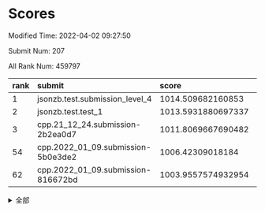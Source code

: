 # Scores

Modified Time: 2022-04-02 09:27:50

Submit Num: 207

All Rank Num: 459797

| rank |               submit               |       score        |       sigma        | pk_num |
| :--- | :--------------------------------- | :----------------- | :----------------- | :----- |
| 1    | jsonzb.test.submission_level_4     | 1014.509682160853  | 0.8282272067131486 | 8885   |
| 2    | jsonzb.test.test_1                 | 1013.5931880697337 | 0.8103410553177206 | 8891   |
| 3    | cpp.21_12_24.submission-2b2ea0d7   | 1011.8069667690482 | 0.7651409845487328 | 8884   |
| 54   | cpp.2022_01_09.submission-5b0e3de2 | 1006.42309018184   | 0.7435787849067015 | 8884   |
| 62   | cpp.2022_01_09.submission-816672bd | 1003.9557574932954 | 0.7261152264772488 | 8887   |


<details>
<summary>全部</summary>

| rank |                 submit                 |       score        |       sigma        | pk_num |
| :--- | :------------------------------------- | :----------------- | :----------------- | :----- |
| 1    | jsonzb.test.submission_level_4         | 1014.509682160853  | 0.8282272067131486 | 8885   |
| 2    | jsonzb.test.test_1                     | 1013.5931880697337 | 0.8103410553177206 | 8891   |
| 3    | cpp.21_12_24.submission-2b2ea0d7       | 1011.8069667690482 | 0.7651409845487328 | 8884   |
| 4    | gobigger.level_3.submission_level_3_31 | 1011.6785508566162 | 0.7777786316082107 | 8886   |
| 5    | gobigger.level_3.submission_level_3_19 | 1011.4306799968523 | 0.7631805641629368 | 8884   |
| 6    | gobigger.level_3.submission_level_3_47 | 1011.093497963266  | 0.7682917495065094 | 8887   |
| 7    | gobigger.level_3.submission_level_3_9  | 1011.0304987974135 | 0.7941304949214137 | 8885   |
| 8    | gobigger.level_3.submission_level_3_39 | 1011.0233442395623 | 0.7737488255032569 | 8880   |
| 9    | gobigger.level_3.submission_level_3_23 | 1010.9573662920916 | 0.7823110929231757 | 8886   |
| 10   | gobigger.level_3.submission_level_3_10 | 1010.9156917113651 | 0.7461933988954578 | 8887   |
| 11   | gobigger.level_3.submission_level_3_16 | 1010.889758323464  | 0.7646104180033232 | 8887   |
| 12   | gobigger.level_3.submission_level_3_15 | 1010.8400913299381 | 0.7800451230376714 | 8890   |
| 13   | gobigger.level_3.submission_level_3_13 | 1010.7786305267059 | 0.7649712628736931 | 8881   |
| 14   | gobigger.level_3.submission_level_3_35 | 1010.6486232431297 | 0.7717578321812658 | 8887   |
| 15   | gobigger.level_3.submission_level_3_40 | 1010.572223108234  | 0.7516332772309384 | 8884   |
| 16   | gobigger.level_3.submission_level_3_5  | 1010.5489096856762 | 0.7473806521274284 | 8879   |
| 17   | gobigger.level_3.submission_level_3_37 | 1010.5338887834495 | 0.7807119826936758 | 8886   |
| 18   | gobigger.level_3.submission_level_3_41 | 1010.4768382424284 | 0.7535309011512522 | 8882   |
| 19   | gobigger.level_3.submission_level_3_34 | 1010.4258493029652 | 0.7465238270581802 | 8883   |
| 20   | gobigger.level_3.submission_level_3_1  | 1010.3201501169672 | 0.7786506002202617 | 8880   |
| 21   | gobigger.level_3.submission_level_3_7  | 1010.2525515788745 | 0.7640148591973599 | 8887   |
| 22   | gobigger.level_3.submission_level_3_17 | 1010.1784534224003 | 0.7743448902647887 | 8884   |
| 23   | gobigger.level_3.submission_level_3_28 | 1010.1443281628631 | 0.7577754020257434 | 8884   |
| 24   | gobigger.level_3.submission_level_3_24 | 1010.1330939127362 | 0.762332742410792  | 8878   |
| 25   | gobigger.level_3.submission_level_3_26 | 1010.1305769845736 | 0.7720021979818831 | 8889   |
| 26   | gobigger.level_3.submission_level_3_46 | 1010.1192273735825 | 0.7585561606668033 | 8883   |
| 27   | gobigger.level_3.submission_level_3_48 | 1010.0172625864527 | 0.7620655437251195 | 8881   |
| 28   | gobigger.level_3.submission_level_3_4  | 1009.9668560187653 | 0.7694311880463189 | 8881   |
| 29   | gobigger.level_3.submission_level_3_38 | 1009.9605986082223 | 0.7410495990473669 | 8889   |
| 30   | gobigger.level_3.submission_level_3_20 | 1009.8119566911818 | 0.7439689878007777 | 8882   |
| 31   | gobigger.level_3.submission_level_3_33 | 1009.7564032510974 | 0.7473532495372223 | 8886   |
| 32   | gobigger.level_3.submission_level_3_27 | 1009.6722249357912 | 0.739119910621523  | 8882   |
| 33   | gobigger.level_3.submission_level_3_42 | 1009.6345490422577 | 0.7485381770786158 | 8886   |
| 34   | gobigger.level_3.submission_level_3_6  | 1009.6109626752037 | 0.7525906199812843 | 8881   |
| 35   | gobigger.level_3.submission_level_3_45 | 1009.5408038924132 | 0.7505137644158358 | 8888   |
| 36   | gobigger.level_3.submission_level_3_29 | 1009.5365090621137 | 0.7381661220084358 | 8883   |
| 37   | gobigger.level_3.submission_level_3_18 | 1009.5358050946589 | 0.7704265885140009 | 8884   |
| 38   | gobigger.level_3.submission_level_3_14 | 1009.5356750002494 | 0.7452301363772338 | 8885   |
| 39   | gobigger.level_3.submission_level_3_8  | 1009.5053376096622 | 0.7355210255655844 | 8889   |
| 40   | gobigger.level_3.submission_level_3_30 | 1009.4508693121919 | 0.7444075899670358 | 8891   |
| 41   | gobigger.level_3.submission_level_3_36 | 1009.4318378052052 | 0.7727309710749937 | 8882   |
| 42   | gobigger.level_3.submission_level_3_25 | 1009.3783200936525 | 0.747211936205065  | 8884   |
| 43   | gobigger.level_3.submission_level_3_43 | 1009.3702191803254 | 0.7665768903046143 | 8886   |
| 44   | gobigger.level_3.submission_level_3_2  | 1009.3020321347216 | 0.762147195020362  | 8886   |
| 45   | gobigger.level_3.submission_level_3_44 | 1009.2514154047216 | 0.7672537239204534 | 8882   |
| 46   | gobigger.level_3.submission_level_3_11 | 1009.1275966930232 | 0.7571954798401216 | 8883   |
| 47   | gobigger.level_3.submission_level_3_49 | 1009.0025588539897 | 0.7683257931682579 | 8888   |
| 48   | gobigger.level_3.submission_level_3_3  | 1008.9757574029139 | 0.7529823423899189 | 8885   |
| 49   | gobigger.level_3.submission_level_3_21 | 1008.9298823699484 | 0.7512989700351559 | 8890   |
| 50   | gobigger.level_3.submission_level_3_12 | 1008.8740901698684 | 0.758927130110381  | 8881   |
| 51   | gobigger.level_3.submission_level_3_32 | 1008.8505925659725 | 0.7388564232067593 | 8887   |
| 52   | gobigger.level_3.submission_level_3_0  | 1008.7319907719249 | 0.7560157490316637 | 8889   |
| 53   | gobigger.level_3.submission_level_3_22 | 1008.0535159014219 | 0.7366942457868403 | 8884   |
| 54   | cpp.2022_01_09.submission-5b0e3de2     | 1006.42309018184   | 0.7435787849067015 | 8884   |
| 55   | gobigger.level_1.submission_level_1_9  | 1004.2402286932295 | 0.7160448760457305 | 8887   |
| 56   | gobigger.level_1.submission_level_1_10 | 1004.1993820340927 | 0.7046751066409235 | 8884   |
| 57   | gobigger.level_1.submission_level_1_17 | 1004.1911594707789 | 0.7086720821860749 | 8885   |
| 58   | gobigger.level_1.submission_level_1_35 | 1004.1438479265817 | 0.7083850046178067 | 8887   |
| 59   | gobigger.level_1.submission_level_1_28 | 1004.0936157963336 | 0.7146472443937136 | 8884   |
| 60   | gobigger.level_1.submission_level_1_20 | 1004.0817945561323 | 0.719821149007582  | 8884   |
| 61   | gobigger.level_1.submission_level_1_36 | 1004.0376398364099 | 0.7164081759574503 | 8883   |
| 62   | cpp.2022_01_09.submission-816672bd     | 1003.9557574932954 | 0.7261152264772488 | 8887   |
| 63   | gobigger.level_1.submission_level_1_49 | 1003.9484106490318 | 0.7141902562562873 | 8891   |
| 64   | gobigger.level_1.submission_level_1_26 | 1003.7690805808769 | 0.712803510884213  | 8887   |
| 65   | gobigger.level_1.submission_level_1_34 | 1003.6854273532324 | 0.713420935239273  | 8886   |
| 66   | gobigger.level_1.submission_level_1_7  | 1003.6744831629488 | 0.726818067876782  | 8883   |
| 67   | gobigger.level_1.submission_level_1_29 | 1003.6682673633144 | 0.7368269464405398 | 8883   |
| 68   | gobigger.level_1.submission_level_1_11 | 1003.6233752099963 | 0.7103461697869035 | 8888   |
| 69   | gobigger.level_1.submission_level_1_6  | 1003.5987651425849 | 0.7151584539704797 | 8888   |
| 70   | gobigger.level_1.submission_level_1_0  | 1003.5839433505535 | 0.7093892440884365 | 8888   |
| 71   | gobigger.level_1.submission_level_1_2  | 1003.5821272389333 | 0.7184595645326015 | 8887   |
| 72   | gobigger.level_1.submission_level_1_41 | 1003.5436385321109 | 0.7157859390022683 | 8881   |
| 73   | gobigger.level_1.submission_level_1_38 | 1003.5220490279414 | 0.7206501061415264 | 8887   |
| 74   | gobigger.level_1.submission_level_1_37 | 1003.5160225298456 | 0.7172284103497724 | 8887   |
| 75   | gobigger.level_1.submission_level_1_18 | 1003.4891445848657 | 0.7123054129997367 | 8884   |
| 76   | gobigger.level_1.submission_level_1_39 | 1003.4463459087742 | 0.7223097951955977 | 8884   |
| 77   | gobigger.level_1.submission_level_1_40 | 1003.4420786524094 | 0.7209045823582678 | 8883   |
| 78   | gobigger.level_1.submission_level_1_44 | 1003.3772195944788 | 0.7131321445258534 | 8880   |
| 79   | gobigger.level_1.submission_level_1_31 | 1003.3113927541621 | 0.7239748497227101 | 8882   |
| 80   | gobigger.level_1.submission_level_1_4  | 1003.2832364500111 | 0.7226013822932442 | 8880   |
| 81   | gobigger.level_1.submission_level_1_3  | 1003.283033695759  | 0.7114102434616388 | 8887   |
| 82   | gobigger.level_1.submission_level_1_43 | 1003.1788040228903 | 0.7125707968373142 | 8883   |
| 83   | gobigger.level_1.submission_level_1_42 | 1003.1456829089375 | 0.7127899870540487 | 8885   |
| 84   | gobigger.level_1.submission_level_1_32 | 1003.1295118895641 | 0.7105613039912347 | 8883   |
| 85   | gobigger.level_1.submission_level_1_22 | 1003.0871435277128 | 0.7095596821062061 | 8886   |
| 86   | gobigger.level_1.submission_level_1_5  | 1003.0550613870464 | 0.7051994697358211 | 8879   |
| 87   | gobigger.level_1.submission_level_1_30 | 1003.0520052713451 | 0.7089775543512576 | 8883   |
| 88   | gobigger.level_1.submission_level_1_14 | 1002.9470365008232 | 0.71735684849535   | 8884   |
| 89   | gobigger.level_1.submission_level_1_46 | 1002.9460798769178 | 0.7109544163617392 | 8882   |
| 90   | gobigger.level_1.submission_level_1_23 | 1002.9456213458183 | 0.7070416092567142 | 8887   |
| 91   | gobigger.level_1.submission_level_1_21 | 1002.8917578345977 | 0.7123993142461312 | 8886   |
| 92   | gobigger.level_1.submission_level_1_33 | 1002.8676759667852 | 0.7105256723747618 | 8884   |
| 93   | gobigger.level_1.submission_level_1_45 | 1002.8332349439443 | 0.7128861021380594 | 8887   |
| 94   | gobigger.level_1.submission_level_1_24 | 1002.7654021132731 | 0.7200295628507033 | 8886   |
| 95   | gobigger.level_1.submission_level_1_27 | 1002.743218104971  | 0.7096757188735756 | 8886   |
| 96   | gobigger.level_1.submission_level_1_13 | 1002.7340669766672 | 0.7103536130861385 | 8890   |
| 97   | gobigger.level_1.submission_level_1_48 | 1002.7323848597206 | 0.719458885208929  | 8890   |
| 98   | gobigger.level_1.submission_level_1_15 | 1002.7311262718639 | 0.7244729672105875 | 8883   |
| 99   | gobigger.level_1.submission_level_1_12 | 1002.7273631669898 | 0.7091255772838104 | 8886   |
| 100  | gobigger.level_1.submission_level_1_47 | 1002.527688031372  | 0.7121103050424655 | 8885   |
| 101  | gobigger.level_1.submission_level_1_16 | 1002.5037054596945 | 0.7115297471136691 | 8885   |
| 102  | gobigger.level_1.submission_level_1_19 | 1002.4789033992193 | 0.7120721890457532 | 8883   |
| 103  | gobigger.level_1.submission_level_1_1  | 1002.4744503357522 | 0.714884050152458  | 8884   |
| 104  | gobigger.level_1.submission_level_1_25 | 1002.2374130468436 | 0.7161753930013283 | 8885   |
| 105  | gobigger.level_1.submission_level_1_8  | 1002.0507649468113 | 0.7060845523807795 | 8889   |
| 106  | gobigger.random.submission_random_32   | 998.0520533218166  | 0.7060637485837158 | 8879   |
| 107  | gobigger.random.submission_random_29   | 997.5299265486377  | 0.7098090366231967 | 8881   |
| 108  | gobigger.random.submission_random_35   | 997.403354036781   | 0.7041861912332487 | 8882   |
| 109  | gobigger.random.submission_random_48   | 996.8977657762623  | 0.7104648997047198 | 8887   |
| 110  | gobigger.random.submission_random_9    | 996.7902264161966  | 0.7167292337934816 | 8883   |
| 111  | gobigger.random.submission_random_8    | 996.7796879060334  | 0.7142151390498533 | 8886   |
| 112  | gobigger.random.submission_random_11   | 996.7676292073644  | 0.708920088671569  | 8879   |
| 113  | gobigger.random.submission_random_10   | 996.739542122237   | 0.7112081413233683 | 8882   |
| 114  | gobigger.random.submission_random_23   | 996.6201033041266  | 0.7055260721010027 | 8885   |
| 115  | gobigger.random.submission_random_1    | 996.4511268326903  | 0.7162667760761879 | 8884   |
| 116  | gobigger.random.submission_random_4    | 996.4382539550743  | 0.7034014741166374 | 8882   |
| 117  | gobigger.random.submission_random_49   | 996.436177470643   | 0.7153029056378273 | 8882   |
| 118  | gobigger.random.submission_random_38   | 996.4293004647989  | 0.7098593628876682 | 8889   |
| 119  | gobigger.random.submission_random_44   | 996.417089766579   | 0.6976121924364853 | 8886   |
| 120  | gobigger.random.submission_random_31   | 996.4151154874015  | 0.6969475695294584 | 8882   |
| 121  | gobigger.random.submission_random_36   | 996.36878809662    | 0.7015934508731747 | 8883   |
| 122  | gobigger.random.submission_random_2    | 996.3678517397398  | 0.707283616514343  | 8886   |
| 123  | gobigger.random.submission_random_26   | 996.2945298623989  | 0.7077708125832844 | 8881   |
| 124  | gobigger.random.submission_random_25   | 996.2636629313964  | 0.7130376813026059 | 8886   |
| 125  | gobigger.random.submission_random_46   | 996.2516495241356  | 0.7142721262172966 | 8886   |
| 126  | gobigger.random.submission_random_30   | 996.2463668735653  | 0.7154372168266517 | 8889   |
| 127  | gobigger.random.submission_random_6    | 996.1959894953976  | 0.7085928082687336 | 8884   |
| 128  | gobigger.random.submission_random_21   | 996.1557773558274  | 0.7144350342639695 | 8885   |
| 129  | gobigger.random.submission_random_41   | 996.1134554269503  | 0.7127270951417654 | 8885   |
| 130  | gobigger.random.submission_random_37   | 996.1097417483951  | 0.704095573139219  | 8890   |
| 131  | gobigger.random.submission_random_34   | 996.0678233912896  | 0.7174754041481111 | 8884   |
| 132  | gobigger.random.submission_random_12   | 996.0221054584629  | 0.7197776260235801 | 8880   |
| 133  | gobigger.random.submission_random_24   | 995.9763318662691  | 0.7144810503232671 | 8886   |
| 134  | gobigger.random.submission_random_33   | 995.9653594280904  | 0.7069593822697575 | 8886   |
| 135  | gobigger.random.submission_random_28   | 995.9240841635728  | 0.7130063330678428 | 8889   |
| 136  | gobigger.random.submission_random_27   | 995.8749615088915  | 0.7113934835591332 | 8882   |
| 137  | gobigger.random.submission_random_17   | 995.8687841617187  | 0.7048492986357842 | 8890   |
| 138  | gobigger.random.submission_random_13   | 995.7132592528146  | 0.7179305936520273 | 8887   |
| 139  | gobigger.random.submission_random_15   | 995.6784347872366  | 0.7113878760003219 | 8889   |
| 140  | gobigger.random.submission_random_22   | 995.658287804894   | 0.7178559397699094 | 8881   |
| 141  | gobigger.random.submission_random_43   | 995.6282393479407  | 0.7166674889149135 | 8885   |
| 142  | gobigger.random.submission_random_20   | 995.6282013918238  | 0.7151900408859841 | 8885   |
| 143  | gobigger.random.submission_random_45   | 995.5750634722048  | 0.7089246320820789 | 8887   |
| 144  | gobigger.random.submission_random_39   | 995.5552538960494  | 0.7125933903260459 | 8885   |
| 145  | gobigger.random.submission_random_16   | 995.536785389159   | 0.705256486672915  | 8888   |
| 146  | gobigger.random.submission_random_3    | 995.5287707043121  | 0.7294139211993248 | 8889   |
| 147  | gobigger.random.submission_random_7    | 995.4976495210557  | 0.7127254478972519 | 8885   |
| 148  | gobigger.random.submission_random_5    | 995.4941701525366  | 0.7077974744104658 | 8882   |
| 149  | gobigger.random.submission_random_18   | 995.427770547578   | 0.7137683647311452 | 8888   |
| 150  | gobigger.random.submission_random_14   | 995.3186453214672  | 0.7059579718186328 | 8885   |
| 151  | gobigger.random.submission_random_40   | 995.2326632062042  | 0.7159878698270477 | 8886   |
| 152  | gobigger.random.submission_random_42   | 995.2162430223152  | 0.7114980082859432 | 8882   |
| 153  | gobigger.random.submission_random_47   | 995.1533774137312  | 0.6963134611835998 | 8883   |
| 154  | gobigger.random.submission_random_19   | 995.0860915716383  | 0.7139028156687971 | 8887   |
| 155  | gobigger.random.submission_random_0    | 994.8947046210616  | 0.7115236128056686 | 8889   |
| 156  | gobigger.level_2.submission_level_2_13 | 994.4488056057636  | 0.739333433369617  | 8879   |
| 157  | gobigger.level_2.submission_level_2_36 | 994.4088878479353  | 0.732962703672649  | 8888   |
| 158  | gobigger.level_2.submission_level_2_35 | 994.2169848275646  | 0.7403956932069087 | 8884   |
| 159  | gobigger.level_2.submission_level_2_43 | 993.9180232758712  | 0.7227729823587395 | 8880   |
| 160  | gobigger.level_2.submission_level_2_27 | 993.6041279577456  | 0.7354767573304295 | 8882   |
| 161  | gobigger.level_2.submission_level_2_4  | 993.433906272063   | 0.7504193370914003 | 8885   |
| 162  | gobigger.level_2.submission_level_2_16 | 993.2723848959577  | 0.731583915211172  | 8886   |
| 163  | gobigger.level_2.submission_level_2_6  | 992.9681637045511  | 0.7376130559870799 | 8889   |
| 164  | gobigger.level_2.submission_level_2_32 | 992.8644216651585  | 0.7417389860308172 | 8888   |
| 165  | gobigger.level_2.submission_level_2_10 | 992.8454627477901  | 0.7361592916209836 | 8885   |
| 166  | gobigger.level_2.submission_level_2_40 | 992.8235433464844  | 0.7292678690961342 | 8886   |
| 167  | gobigger.level_2.submission_level_2_38 | 992.7289760709483  | 0.740604480620211  | 8881   |
| 168  | gobigger.level_2.submission_level_2_49 | 992.6654472028747  | 0.7502155144951527 | 8884   |
| 169  | gobigger.level_2.submission_level_2_14 | 992.6283726337655  | 0.7352021766858912 | 8888   |
| 170  | gobigger.level_2.submission_level_2_19 | 992.5590040981059  | 0.7496016536835559 | 8888   |
| 171  | gobigger.level_2.submission_level_2_8  | 992.5198061228299  | 0.7396531860129496 | 8884   |
| 172  | gobigger.level_2.submission_level_2_47 | 992.4883571547014  | 0.7486675237924441 | 8884   |
| 173  | gobigger.level_2.submission_level_2_11 | 992.4653568112436  | 0.7394853771666761 | 8885   |
| 174  | gobigger.level_2.submission_level_2_1  | 992.460769824889   | 0.7635645783741151 | 8889   |
| 175  | gobigger.level_2.submission_level_2_41 | 992.4277746390038  | 0.7385077390244859 | 8886   |
| 176  | gobigger.level_2.submission_level_2_46 | 992.3749670979283  | 0.7339705539214703 | 8888   |
| 177  | gobigger.level_2.submission_level_2_28 | 992.3322379530605  | 0.739965344867354  | 8885   |
| 178  | gobigger.level_2.submission_level_2_20 | 992.3064735887123  | 0.7549315501029067 | 8890   |
| 179  | gobigger.level_2.submission_level_2_0  | 992.271179834698   | 0.7352021964074917 | 8886   |
| 180  | gobigger.level_2.submission_level_2_31 | 992.2329327797869  | 0.7327079527234885 | 8884   |
| 181  | gobigger.level_2.submission_level_2_7  | 992.2012160189485  | 0.7279039512871389 | 8883   |
| 182  | gobigger.level_2.submission_level_2_37 | 992.1536978542472  | 0.7613908193316017 | 8882   |
| 183  | gobigger.level_2.submission_level_2_24 | 992.0594982759155  | 0.7478439758842389 | 8890   |
| 184  | gobigger.level_2.submission_level_2_34 | 991.8460242289185  | 0.7551930476186116 | 8886   |
| 185  | gobigger.level_2.submission_level_2_30 | 991.8299863037512  | 0.7466937226980093 | 8885   |
| 186  | gobigger.level_2.submission_level_2_21 | 991.7700067158213  | 0.7549910224131023 | 8880   |
| 187  | gobigger.level_2.submission_level_2_25 | 991.765306158314   | 0.7465466778623558 | 8885   |
| 188  | gobigger.level_2.submission_level_2_15 | 991.7085949137471  | 0.7663893515804806 | 8886   |
| 189  | gobigger.level_2.submission_level_2_44 | 991.7036909156792  | 0.7469243841180246 | 8884   |
| 190  | gobigger.level_2.submission_level_2_23 | 991.6073783922803  | 0.7491667819425514 | 8878   |
| 191  | gobigger.level_2.submission_level_2_29 | 991.5281203820142  | 0.7450571966264282 | 8888   |
| 192  | gobigger.level_2.submission_level_2_12 | 991.4986511949646  | 0.7677802399282041 | 8883   |
| 193  | gobigger.level_2.submission_level_2_5  | 991.2777515207682  | 0.745850592877437  | 8884   |
| 194  | gobigger.level_2.submission_level_2_2  | 991.0982452153368  | 0.7587079532332706 | 8882   |
| 195  | gobigger.level_2.submission_level_2_3  | 991.0125708060399  | 0.7493054674180194 | 8889   |
| 196  | gobigger.level_2.submission_level_2_17 | 990.9682754862516  | 0.7661750135252091 | 8885   |
| 197  | gobigger.level_2.submission_level_2_18 | 990.932953700935   | 0.7536468415382667 | 8884   |
| 198  | gobigger.level_2.submission_level_2_39 | 990.8985832135362  | 0.7459282078352162 | 8885   |
| 199  | gobigger.level_2.submission_level_2_48 | 990.8625497859272  | 0.7705882237056578 | 8888   |
| 200  | gobigger.level_2.submission_level_2_22 | 990.8410012154177  | 0.7461428630375712 | 8888   |
| 201  | gobigger.level_2.submission_level_2_45 | 990.8057977412402  | 0.7426177541951459 | 8890   |
| 202  | gobigger.level_2.submission_level_2_33 | 990.7876125826946  | 0.7636779559038027 | 8887   |
| 203  | gobigger.level_2.submission_level_2_26 | 990.630251538112   | 0.7819101404509341 | 8888   |
| 204  | gobigger.level_2.submission_level_2_42 | 990.2637014530306  | 0.7618599045721963 | 8884   |
| 205  | gobigger.level_2.submission_level_2_9  | 990.1864058948086  | 0.7742323269699906 | 8881   |
| 206  | gobigger.none.submission_none_0        | 977.4594264343159  | 1.4308995737934485 | 8887   |
| 207  | gobigger.none.submission_none_1        | 974.1893207249642  | 1.7715104381364577 | 8885   |

</details>